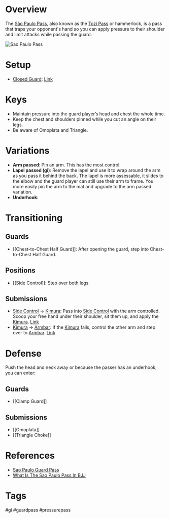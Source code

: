 # Overview
The <u>São Paulo Pass</u>, also known as the <u>Tozi Pass</u> or hammerlock, is a pass that traps your opponent's hand so you can apply pressure to their shoulder and limit attacks while passing the guard.

![Sao Paulo Pass](https://evolve-mma.com/wp-content/uploads/2022/05/bjj-sao-paulo-pass.jpg)
# Setup
- [Closed Guard](obsidian://open?vault=Obsidian-BJJ-Notes&file=Guards%2FClosed%20Guard): [Link](https://youtu.be/bs0IejiQ76Q?si=Pz8df0ArRqzGehA0&t=122)
# Keys
- Maintain pressure into the guard player’s head and chest the whole time.
- Keep the chest and shoulders pinned while you cut an angle on their legs.
- Be aware of Omoplata and Triangle.
# Variations
- **Arm passed**: Pin an arm. This has the most control.
- **Lapel passed (gi)**: Remove the lapel and use it to wrap around the arm as you pass it behind the back. The lapel is more assessable, it slides to the elbow and the guard player can still use their arm to frame. You more easily pin the arm to the mat and upgrade to the arm passed variation.
- **Underhook**:
# Transitioning
## Guards
- [[Chest-to-Chest Half Guard]]: After opening the guard, step into Chest-to-Chest Half Guard. 
## Positions
- [[Side Control]]: Step over both legs.
## Submissions
- [Side Control](obsidian://open?vault=Obsidian-BJJ-Notes&file=Positions%2FSide%20Control) → [Kimura](obsidian://open?vault=Obsidian-BJJ-Notes&file=Submissions%2FKimura): Pass into [Side Control](obsidian://open?vault=Obsidian-BJJ-Notes&file=Positions%2FSide%20Control) with the arm controlled. Scoop your free hand under their shoulder, sit them up, and apply the [Kimura](obsidian://open?vault=Obsidian-BJJ-Notes&file=Submissions%2FKimura). [Link](https://www.youtube.com/watch?v=NCp6xctn1lQ&t=413s)
- [Kimura](obsidian://open?vault=Obsidian-BJJ-Notes&file=Submissions%2FKimura) → [Armbar](obsidian://open?vault=Obsidian-BJJ-Notes&file=Submissions%2FArmbar): If the [Kimura](obsidian://open?vault=Obsidian-BJJ-Notes&file=Submissions%2FKimura) fails, control the other arm and step over to [Armbar](obsidian://open?vault=Obsidian-BJJ-Notes&file=Submissions%2FArmbar). [Link](https://youtu.be/NCp6xctn1lQ?si=I3VB44ahIH86txMF&t=220)
# Defense
Push the head and neck away or because the passer has an underhook, you can enter:
## Guards
- [[Clamp Guard]]
## Submissions
- [[Omoplata]]
- [[Triangle Choke]]
# References
- [Sao Paulo Guard Pass](https://www.bjjheroes.com/techniques/sao-paulo-guard-pass)
- [What Is The Sao Paulo Pass In BJJ](https://evolve-mma.com/blog/what-is-the-sao-paulo-pass-in-bjj/)
# Tags
#gi #guardpass #pressurepass